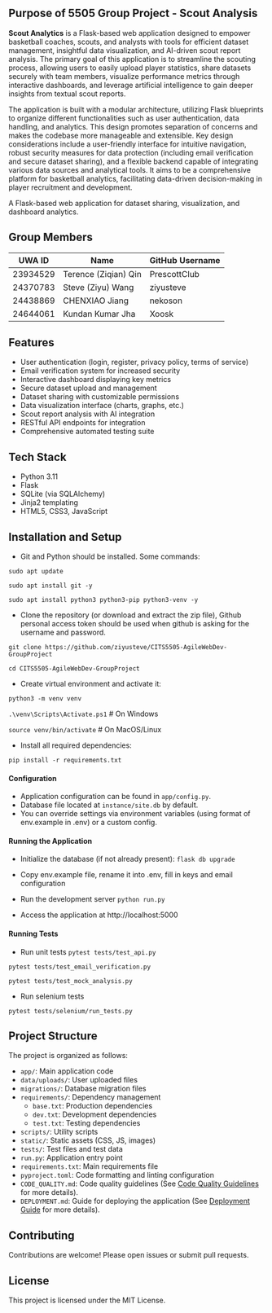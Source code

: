 ## Purpose of 5505 Group Project - Scout Analysis

**Scout Analytics** is a Flask-based web application designed to empower basketball coaches, scouts, and analysts with tools for efficient dataset management, insightful data visualization, and AI-driven scout report analysis. The primary goal of this application is to streamline the scouting process, allowing users to easily upload player statistics, share datasets securely with team members, visualize performance metrics through interactive dashboards, and leverage artificial intelligence to gain deeper insights from textual scout reports.

The application is built with a modular architecture, utilizing Flask blueprints to organize different functionalities such as user authentication, data handling, and analytics. This design promotes separation of concerns and makes the codebase more manageable and extensible. Key design considerations include a user-friendly interface for intuitive navigation, robust security measures for data protection (including email verification and secure dataset sharing), and a flexible backend capable of integrating various data sources and analytical tools. It aims to be a comprehensive platform for basketball analytics, facilitating data-driven decision-making in player recruitment and development.

A Flask-based web application for dataset sharing, visualization, and dashboard analytics.

## Group Members

| UWA ID   | Name                   | GitHub Username |
|----------|------------------------|-----------------|
| 23934529 | Terence (Ziqian) Qin   | PrescottClub    |
| 24370783 | Steve (Ziyu) Wang      | ziyusteve       |
| 24438869 | CHENXIAO Jiang         | nekoson         |
| 24644061 | Kundan Kumar Jha       | Xoosk           |

## Features

- User authentication (login, register, privacy policy, terms of service)
- Email verification system for increased security
- Interactive dashboard displaying key metrics
- Secure dataset upload and management
- Dataset sharing with customizable permissions
- Data visualization interface (charts, graphs, etc.)
- Scout report analysis with AI integration
- RESTful API endpoints for integration
- Comprehensive automated testing suite

## Tech Stack

- Python 3.11
- Flask
- SQLite (via SQLAlchemy)
- Jinja2 templating
- HTML5, CSS3, JavaScript

## Installation and Setup

- Git and Python should be installed. Some commands:

`sudo apt update`

`sudo apt install git -y`

`sudo apt install python3 python3-pip python3-venv -y`

- Clone the repository (or download and extract the zip file), Github personal access token should be used when github is asking for the username and password.

`git clone https://github.com/ziyusteve/CITS5505-AgileWebDev-GroupProject`

`cd CITS5505-AgileWebDev-GroupProject`

- Create virtual environment and activate it:

`python3 -m venv venv`

`.\venv\Scripts\Activate.ps1`  # On Windows

`source venv/bin/activate`   # On MacOS/Linux

- Install all required dependencies:

`pip install -r requirements.txt`

#### Configuration

- Application configuration can be found in `app/config.py`.
- Database file located at `instance/site.db` by default.
- You can override settings via environment variables (using format of env.example in .env) or a custom config.

#### Running the Application

- Initialize the database (if not already present):
`flask db upgrade`

- Copy env.example file, rename it into .env, fill in keys and email configuration

- Run the development server
`python run.py`
- Access the application at http://localhost:5000

#### Running Tests

- Run unit tests
`pytest tests/test_api.py`

`pytest tests/test_email_verification.py`

`pytest tests/test_mock_analysis.py`

- Run selenium tests

`pytest tests/selenium/run_tests.py`

## Project Structure

The project is organized as follows:

- `app/`: Main application code
- `data/uploads/`: User uploaded files
- `migrations/`: Database migration files
- `requirements/`: Dependency management
  - `base.txt`: Production dependencies
  - `dev.txt`: Development dependencies
  - `test.txt`: Testing dependencies
- `scripts/`: Utility scripts
- `static/`: Static assets (CSS, JS, images)
- `tests/`: Test files and test data
- `run.py`: Application entry point
- `requirements.txt`: Main requirements file
- `pyproject.toml`: Code formatting and linting configuration
- `CODE_QUALITY.md`: Code quality guidelines (See [Code Quality Guidelines](CODE_QUALITY.md) for more details).
- `DEPLOYMENT.md`: Guide for deploying the application (See [Deployment Guide](DEPLOYMENT.md) for more details).

## Contributing

Contributions are welcome! Please open issues or submit pull requests.

## License

This project is licensed under the MIT License.

